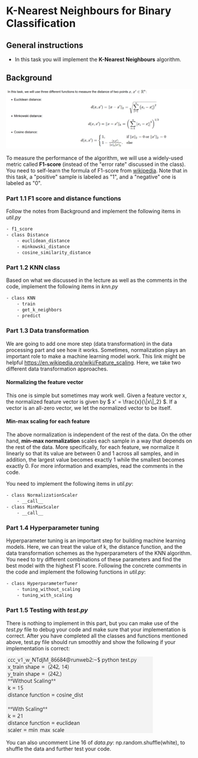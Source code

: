 K-Nearest Neighbours for Binary Classification
=================================================================================

General instructions
----------------------------------------------------

-   In this task you will implement the **K-Nearest Neighbours**
    algorithm.

Background
----------------------------------------

![](equation1.png)

To measure the performance of the algorithm, we will use a widely-used
metric called **F1-score** (instead of the \"error rate\" discussed in
the class). You need to self-learn the formula of F1-score from
[wikipedia](https://en.wikipedia.org/wiki/F1_score). Note that in this
task, a \"positive\" sample is labeled as \"1\", and a \"negative\" one
is labeled as \"0\".

### Part 1.1 F1 score and distance functions

Follow the notes from Background and implement the following items in
*util.py*

    - f1_score
    - class Distance
        - euclidean_distance
        - minkowski_distance
        - cosine_similarity_distance

### Part 1.2 KNN class

Based on what we discussed in the lecture as well as the comments in the
code, implement the following items in *knn.py*

    - class KNN
        - train
        - get_k_neighbors
        - predict

### Part 1.3 Data transformation

We are going to add one more step (data transformation) in the data
processing part and see how it works. Sometimes, normalization plays an
important role to make a machine learning model work. This link might be
helpful <https://en.wikipedia.org/wiki/Feature_scaling>. Here, we take
two different data transformation approaches.

#### Normalizing the feature vector

This one is simple but sometimes may work well. Given a feature vector
x, the normalized feature vector is given by \$ x\' =
\\frac{x}{\\\|x\\\|\_2} \$. If a vector is an all-zero vector, we let
the normalized vector to be itself.

#### Min-max scaling for each feature

The above normalization is independent of the rest of the data. On the
other hand, **min-max normalization** scales each sample in a way that
depends on the rest of the data. More specifically, for each feature, we
normalize it linearly so that its value are between 0 and 1 across all
samples, and in addition, the largest value becomes exactly 1 while the
smallest becomes exactly 0. For more information and examples, read the
comments in the code.

You need to implement the following items in *util.py*:

    - class NormalizationScaler
        - __call__
    - class MinMaxScaler    
        - __call__


### Part 1.4 Hyperparameter tuning

Hyperparameter tuning is an important step for building machine learning
models. Here, we can treat the value of k, the distance function, and
the data transformation schemes as the hyperparameters of the KNN
algorithm. You need to try different combinations of these parameters
and find the best model with the highest F1 score. Following the
concrete comments in the code and implement the following functions in
*util.py*:

    - class HyperparameterTuner
        - tuning_without_scaling
        - tuning_with_scaling


### Part 1.5 Testing with *test.py*

There is nothing to implement in this part, but you can make use of the
*test.py* file to debug your code and make sure that your implementation
is correct. After you have completed all the classes and functions
mentioned above, test.py file should run smoothly and show the following
if your implementation is correct:

![](test.png)

You can also uncomment Line 16 of *data.py*: np.random.shuffle(white),
to shuffle the data and further test your code.
